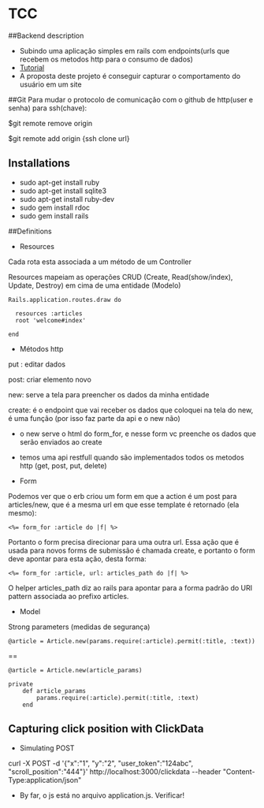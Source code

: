# TCC

##Backend description

* Subindo uma aplicação simples em rails com endpoints(urls que recebem os metodos http para o consumo de dados)
* [Tutorial](http://guides.rubyonrails.org/getting_started.html)
* A proposta deste projeto é conseguir capturar o comportamento do usuário em um site

##Git
Para mudar o protocolo de comunicação com o github de http(user e senha) para ssh(chave):

$git remote remove origin

$git remote add origin {ssh clone url}

## Installations
* sudo apt-get install ruby
* sudo apt-get install sqlite3
* sudo apt-get install ruby-dev
* sudo gem install rdoc
* sudo gem install rails

##Definitions

* Resources

Cada rota esta associada a um método de um Controller

Resources mapeiam as operações CRUD (Create, Read(show/index), Update, Destroy) em cima de uma entidade (Modelo)

```
Rails.application.routes.draw do
 
  resources :articles
  root 'welcome#index'
  
end
```

* Métodos http

put : editar dados

post: criar elemento novo

new: serve a tela para preencher os dados da minha entidade

create: é o endpoint que vai receber os dados que coloquei na tela do new, é uma função (por isso faz parte da api e o new não)

- o new serve o html do form_for, e nesse form vc preenche os dados que serão enviados ao create 

- temos uma api restfull quando são implementados todos os metodos http (get, post, put, delete)


* Form

Podemos ver que o erb criou um form em que a action é um post para articles/new, que é a mesma url em que esse template é retornado (ela mesmo):

```
<%= form_for :article do |f| %>
```

Portanto o form precisa direcionar para uma outra url. Essa ação que é usada para novos forms de submissão é chamada create, e portanto o form deve apontar para esta ação, desta forma:

```
<%= form_for :article, url: articles_path do |f| %>
```

O helper articles_path diz ao rails para apontar para a forma padrão do URI pattern associada ao prefixo articles. 

* Model

Strong parameters (medidas de segurança)

```
@article = Article.new(params.require(:article).permit(:title, :text)) 
```

==

```
@article = Article.new(article_params)

private
	def article_params
		params.require(:article).permit(:title, :text)
	end
```

## Capturing click position with ClickData

* Simulating POST

curl -X POST -d '{"x":"1", "y":"2", "user_token":"124abc", "scroll_position":"444"}' http://localhost:3000/clickdata --header "Content-Type:application/json"

* By far, o js está no arquivo application.js. Verificar!
